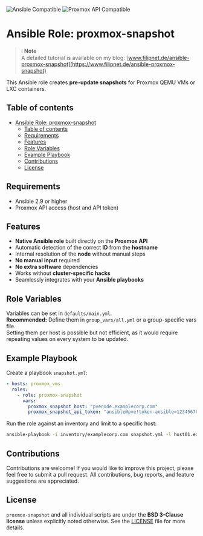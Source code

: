![Ansible Compatible](https://img.shields.io/badge/Ansible-compatible-green)
![Proxmox API Compatible](https://img.shields.io/badge/Proxmox_API-compatible-green)

# Ansible Role: proxmox-snapshot

> ℹ️ **Note**  
> A detailed tutorial is available on my blog: [www.filipnet.de/ansible-proxmox-snapshot](https://www.filipnet.de/ansible-proxmox-snapshot)

This Ansible role creates **pre-update snapshots** for Proxmox QEMU VMs or LXC containers.

## Table of contents

<!-- TOC -->

- [Ansible Role: proxmox-snapshot](#ansible-role-proxmox-snapshot)
  - [Table of contents](#table-of-contents)
  - [Requirements](#requirements)
  - [Features](#features)
  - [Role Variables](#role-variables)
  - [Example Playbook](#example-playbook)
  - [Contributions](#contributions)
  - [License](#license)

<!-- /TOC -->

## Requirements

- Ansible 2.9 or higher
- Proxmox API access (host and API token)

## Features

- **Native Ansible role** built directly on the **Proxmox API**
- Automatic detection of the correct **ID** from the **hostname**
- Internal resolution of the **node** without manual steps
- **No manual input** required
- **No extra software** dependencies
- Works without **cluster-specific hacks**
- Seamlessly integrates with your **Ansible playbooks**

## Role Variables

Variables can be set in `defaults/main.yml`.  
**Recommended:** Define them in `group_vars/all.yml` or a group-specific vars file.  
Setting them per host is possible but not efficient, as it would require repeating values on every system to be updated.

## Example Playbook

Create a playbook `snapshot.yml`:

```yaml
- hosts: proxmox_vms
  roles:
    - role: proxmox-snapshot
      vars:
        proxmox_snapshot_host: "pvenode.examplecorp.com"
        proxmox_snapshot_api_token: "ansible@pve!token-ansible=12345678-ABCD-1234-ABCD-1234567890AB"
```

Run the role against an inventory and limit to a specific host:

```bash
ansible-playbook -i inventory/examplecorp.com snapshot.yml -l host01.examplecorp.com
```

## Contributions

Contributions are welcome! If you would like to improve this project, please feel free to submit a pull request. All contributions, bug reports, and feature suggestions are appreciated.

## License

`proxmox-snapshot` and all individual scripts are under the **BSD 3-Clause license** unless explicitly noted otherwise. See the [LICENSE](./LICENSE) file for more details.
